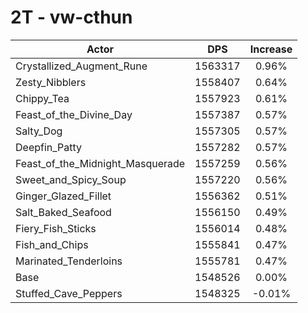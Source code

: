 # 2T - vw-cthun
| Actor | DPS | Increase |
|---|:---:|:---:|
|Crystallized_Augment_Rune|1563317|0.96%|
|Zesty_Nibblers|1558407|0.64%|
|Chippy_Tea|1557923|0.61%|
|Feast_of_the_Divine_Day|1557387|0.57%|
|Salty_Dog|1557305|0.57%|
|Deepfin_Patty|1557282|0.57%|
|Feast_of_the_Midnight_Masquerade|1557259|0.56%|
|Sweet_and_Spicy_Soup|1557220|0.56%|
|Ginger_Glazed_Fillet|1556362|0.51%|
|Salt_Baked_Seafood|1556150|0.49%|
|Fiery_Fish_Sticks|1556014|0.48%|
|Fish_and_Chips|1555841|0.47%|
|Marinated_Tenderloins|1555781|0.47%|
|Base|1548526|0.00%|
|Stuffed_Cave_Peppers|1548325|-0.01%|
